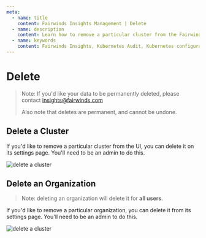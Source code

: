 ```yaml
---
meta:
  - name: title
    content: Fairwinds Insights Management | Delete
  - name: description
    content: Learn how to remove a particular cluster from the Fairwinds Insights UI, you can delete it on its settings page. You'll need to be an admin to do this.
  - name: keywords
    content: Fairwinds Insights, Kubernetes Audit, Kubernetes configuration validation
---
```

# Delete
> Note: If you'd like your data to be permanently
> deleted, please contact <insights@fairwinds.com>
>
> Also note that deletes are permanent, and cannot be undone.

## Delete a Cluster
If you'd like to remove a particular cluster from the UI, you can delete it
on its settings page. You'll need to be an admin to do this.

<div class="mini-img">
  <img :src="$withBase('/img/delete-cluster.png')" alt="delete a cluster">
</div>

## Delete an Organization
> Note: deleting an organization will delete it for **all users**.

If you'd like to remove a particular organization, you can delete it from
its settings page. You'll need to be an admin to do this.

<div class="mini-img">
  <img :src="$withBase('/img/delete-organization.png')" alt="delete a cluster">
</div>

